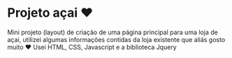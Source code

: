 # Projeto açai ♥
Mini projeto (layout) de criação de uma página principal para uma loja de açai, utilizei algumas informações contidas da loja existente que aliás gosto muito ♥ Usei HTML, CSS, Javascript e a biblioteca Jquery

